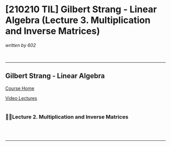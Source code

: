 

# [210210 TIL] Gilbert Strang - Linear Algebra (Lecture 3. Multiplication and Inverse Matrices)

_written by 602_

<br/>



---



## Gilbert Strang - Linear Algebra

[Course Home](https://ocw.mit.edu/courses/mathematics/18-06-linear-algebra-spring-2010/index.htm)

[Video Lectures](https://ocw.mit.edu/courses/mathematics/18-06-linear-algebra-spring-2010/video-lectures/)
<br/>
<br/>


### 🏃‍♀️Lecture 2. Multiplication and Inverse Matrices

<br/>



<br/>

---
